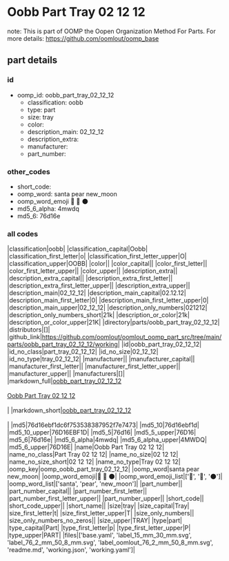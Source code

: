 # Oobb Part Tray 02 12 12  

note: This is part of OOMP the Oopen Organization Method For Parts. For more details: https://github.com/oomlout/oomp_base

##  part details





### id
* oomp_id: oobb_part_tray_02_12_12
  * classification: oobb
  * type: part
  * size: tray
  * color: 
  * description_main: 02_12_12
  * description_extra: 
  * manufacturer: 
  * part_number: 

### other_codes
* short_code: 
* oomp_word: santa pear new_moon
* oomp_word_emoji :santa: :pear: :new_moon:
* md5_6_alpha: 4mwdq
* md5_6: 76d16e

### all codes 
|classification|oobb|
|classification_capital|Oobb|
|classification_first_letter|o|
|classification_first_letter_upper|O|
|classification_upper|OOBB|
|color||
|color_capital||
|color_first_letter||
|color_first_letter_upper||
|color_upper||
|description_extra||
|description_extra_capital||
|description_extra_first_letter||
|description_extra_first_letter_upper||
|description_extra_upper||
|description_main|02_12_12|
|description_main_capital|02.12.12|
|description_main_first_letter|0|
|description_main_first_letter_upper|0|
|description_main_upper|02_12_12|
|description_only_numbers|021212|
|description_only_numbers_short|21k|
|description_or_color|21k|
|description_or_color_upper|21K|
|directory|parts/oobb_part_tray_02_12_12|
|distributors|[]|
|github_link|https://github.com/oomlout/oomlout_oomp_part_src/tree/main/parts/oobb_part_tray_02_12_12/working|
|id|oobb_part_tray_02_12_12|
|id_no_class|part_tray_02_12_12|
|id_no_size|02_12_12|
|id_no_type|tray_02_12_12|
|manufacturer||
|manufacturer_capital||
|manufacturer_first_letter||
|manufacturer_first_letter_upper||
|manufacturer_upper||
|manufacturers|[]|
|markdown_full|[oobb_part_tray_02_12_12](https://github.com/oomlout/oomlout_oomp_part_src/tree/main/parts/oobb_part_tray_02_12_12/working)<br>[](https://github.com/oomlout/oomlout_oomp_part_src/tree/main/parts/oobb_part_tray_02_12_12/working)<br>[Oobb Part Tray 02 12 12](https://github.com/oomlout/oomlout_oomp_part_src/tree/main/parts/oobb_part_tray_02_12_12/working)<br><br>|
|markdown_short|[oobb_part_tray_02_12_12](https://github.com/oomlout/oomlout_oomp_part_src/tree/main/parts/oobb_part_tray_02_12_12/working)<br><br>|
|md5|76d16ebf1dc6f753538387952f7e7473|
|md5_10|76d16ebf1d|
|md5_10_upper|76D16EBF1D|
|md5_5|76d16|
|md5_5_upper|76D16|
|md5_6|76d16e|
|md5_6_alpha|4mwdq|
|md5_6_alpha_upper|4MWDQ|
|md5_6_upper|76D16E|
|name|Oobb Part Tray 02 12 12|
|name_no_class|Part Tray 02 12 12|
|name_no_size|02 12 12|
|name_no_size_short|02 12 12|
|name_no_type|Tray 02 12 12|
|oomp_key|oomp_oobb_part_tray_02_12_12|
|oomp_word|santa pear new_moon|
|oomp_word_emoji|:santa: :pear: :new_moon:|
|oomp_word_emoji_list|[':santa:', ':pear:', ':new_moon:']|
|oomp_word_list|['santa', 'pear', 'new_moon']|
|part_number||
|part_number_capital||
|part_number_first_letter||
|part_number_first_letter_upper||
|part_number_upper||
|short_code||
|short_code_upper||
|short_name||
|size|tray|
|size_capital|Tray|
|size_first_letter|t|
|size_first_letter_upper|T|
|size_only_numbers||
|size_only_numbers_no_zeros||
|size_upper|TRAY|
|type|part|
|type_capital|Part|
|type_first_letter|p|
|type_first_letter_upper|P|
|type_upper|PART|
|files|['base.yaml', 'label_15_mm_30_mm.svg', 'label_76_2_mm_50_8_mm.svg', 'label_oomlout_76_2_mm_50_8_mm.svg', 'readme.md', 'working.json', 'working.yaml']|
